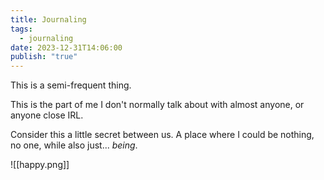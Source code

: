 ```yaml
---
title: Journaling
tags:
  - journaling
date: 2023-12-31T14:06:00
publish: "true"
---
```

This is a semi-frequent thing.

This is the part of me I don't normally talk about with almost anyone, or anyone close IRL.

Consider this a little secret between us. A place where I could be nothing, no one, while also just... *being*. 

![[happy.png]]

